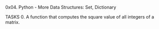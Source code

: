 0x04. Python - More Data Structures: Set, Dictionary

TASKS
0. A function that computes the square value of all integers of a matrix.

